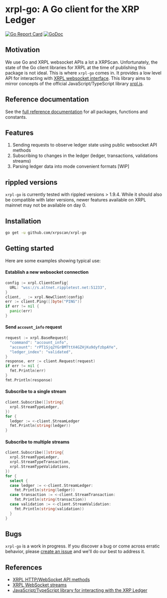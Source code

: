 # xrpl-go: A Go client for the XRP Ledger
[![Go Report Card](https://goreportcard.com/badge/github.com/xrpscan/xrpl-go)](https://goreportcard.com/report/github.com/xrpscan/xrpl-go) [![GoDoc](https://pkg.go.dev/badge/github.com/xrpscan/xrpl-go?status.svg)](https://pkg.go.dev/github.com/xrpscan/xrpl-go)

## Motivation

We use Go and XRPL websocket APIs a lot a XRPScan. Unfortunately, the state of 
the Go client libraries for XRPL at the time of publishing this package is not 
ideal. This is where `xrpl-go` comes in. It provides a low level API for interacting 
with [XRPL websocket interface](https://xrpl.org/http-websocket-apis.html). This 
library aims to mirror concepts of the official JavaScript/TypeScript library 
[xrpl.js](https://github.com/XRPLF/xrpl.js).

## Reference documentation

See the [full reference documentation](https://pkg.go.dev/github.com/xrpscan/xrpl-go) 
for all packages, functions and constants.

## Features

1. Sending requests to observe ledger state using public websocket API methods
2. Subscribing to changes in the ledger (ledger, transactions, validations streams)
3. Parsing ledger data into mode convenient formats [WIP]

## rippled versions

`xrpl-go` is currently tested with rippled versions > 1.9.4. While it should
also be compatible with later versions, newer features available on XRPL mainnet
may not be available on day 0.

## Installation

```bash
go get -u github.com/xrpscan/xrpl-go
```

## Getting started

Here are some examples showing typical use:

#### Establish a new websocket connection
```go
config := xrpl.ClientConfig{
  URL: "wss://s.altnet.rippletest.net:51233",
}
client, _ := xrpl.NewClient(config)
err := client.Ping([]byte("PING"))
if err != nil {
  panic(err)
}
```

#### Send `account_info` request
```go
request := xrpl.BaseRequest{
  "command": "account_info",
  "account": "rPT1Sjq2YGrBMTttX4GZHjKu9dyfzbpAYe",
  "ledger_index": "validated",
}
response, err := client.Request(request)
if err != nil {
  fmt.Println(err)
}
fmt.Println(response)
```

#### Subscribe to a single stream
```go
client.Subscribe([]string{
  xrpl.StreamTypeLedger,
})
for {
  ledger := <-client.StreamLedger
  fmt.Println(string(ledger))
}
```

#### Subscribe to multiple streams
```go
client.Subscribe([]string{
  xrpl.StreamTypeLedger,
  xrpl.StreamTypeTransaction,
  xrpl.StreamTypeValidations,
})
for {
  select {
  case ledger := <-client.StreamLedger:
    fmt.Println(string(ledger))
  case transaction := <-client.StreamTransaction:
    fmt.Println(string(transaction))
  case validation := <-client.StreamValidation:
    fmt.Println(string(validation))
  }
}
```

## Bugs

`xrpl-go` is a work in progress. If you discover a bug or come across erratic
behavior, please [create an issue](https://github.com/xrpscan/xrpl-go/issues/new) 
and we'll do our best to address it.

## References

- [XRPL HTTP/WebSocket API methods](https://xrpl.org/public-api-methods.html)
- [XRPL WebSocket streams](https://xrpl.org/subscribe.html)
- [JavaScript/TypeScript library for interacting with the XRP Ledger](https://js.xrpl.org)